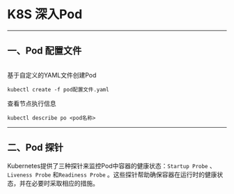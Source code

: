 # K8S 深入Pod

---

## 一、Pod 配置文件

```yaml

```

基于自定义的YAML文件创建Pod

```shell
kubectl create -f pod配置文件.yaml
```

查看节点执行信息

```shell
kubectl describe po <pod名称>
```

---

## 二、Pod 探针

Kubernetes提供了三种探针来监控Pod中容器的健康状态：`Startup Probe` 、`Liveness Probe` 和`Readiness Probe` 。这些探针帮助确保容器在运行时的健康状态，并在必要时采取相应的措施。


